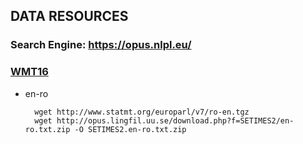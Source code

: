 ## DATA RESOURCES
### Search Engine: https://opus.nlpl.eu/

### [WMT16](https://www.statmt.org/wmt22/translation-task.html)
  - en-ro
    ```shell
      wget http://www.statmt.org/europarl/v7/ro-en.tgz
      wget http://opus.lingfil.uu.se/download.php?f=SETIMES2/en-ro.txt.zip -O SETIMES2.en-ro.txt.zip
    ```